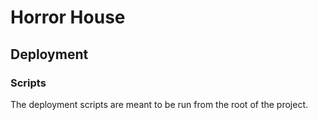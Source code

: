 # Horror House

## Deployment

### Scripts

The deployment scripts are meant to be run from the root of the project.
